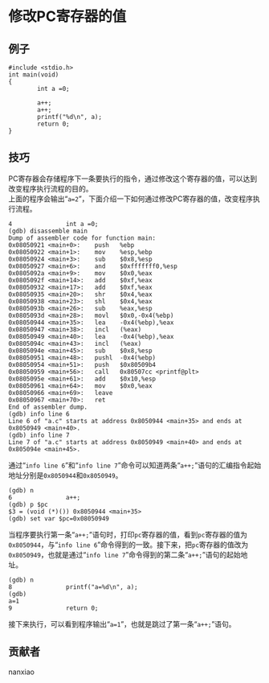 # 修改PC寄存器的值
## 例子
	#include <stdio.h>
	int main(void)
	{       
	        int a =0;               
	
	        a++;    
	        a++;    
	        printf("%d\n", a);      
	        return 0;
	}


## 技巧
PC寄存器会存储程序下一条要执行的指令，通过修改这个寄存器的值，可以达到改变程序执行流程的目的。  
上面的程序会输出“`a=2`”，下面介绍一下如何通过修改PC寄存器的值，改变程序执行流程。  

	4               int a =0;
	(gdb) disassemble main
	Dump of assembler code for function main:
	0x08050921 <main+0>:    push   %ebp
	0x08050922 <main+1>:    mov    %esp,%ebp
	0x08050924 <main+3>:    sub    $0x8,%esp
	0x08050927 <main+6>:    and    $0xfffffff0,%esp
	0x0805092a <main+9>:    mov    $0x0,%eax
	0x0805092f <main+14>:   add    $0xf,%eax
	0x08050932 <main+17>:   add    $0xf,%eax
	0x08050935 <main+20>:   shr    $0x4,%eax
	0x08050938 <main+23>:   shl    $0x4,%eax
	0x0805093b <main+26>:   sub    %eax,%esp
	0x0805093d <main+28>:   movl   $0x0,-0x4(%ebp)
	0x08050944 <main+35>:   lea    -0x4(%ebp),%eax
	0x08050947 <main+38>:   incl   (%eax)
	0x08050949 <main+40>:   lea    -0x4(%ebp),%eax
	0x0805094c <main+43>:   incl   (%eax)
	0x0805094e <main+45>:   sub    $0x8,%esp
	0x08050951 <main+48>:   pushl  -0x4(%ebp)
	0x08050954 <main+51>:   push   $0x80509b4
	0x08050959 <main+56>:   call   0x80507cc <printf@plt>
	0x0805095e <main+61>:   add    $0x10,%esp
	0x08050961 <main+64>:   mov    $0x0,%eax
	0x08050966 <main+69>:   leave
	0x08050967 <main+70>:   ret
	End of assembler dump.
	(gdb) info line 6
	Line 6 of "a.c" starts at address 0x8050944 <main+35> and ends at 0x8050949 <main+40>.
	(gdb) info line 7
	Line 7 of "a.c" starts at address 0x8050949 <main+40> and ends at 0x805094e <main+45>.

通过“`info line 6`”和“`info line 7`”命令可以知道两条“`a++;`”语句的汇编指令起始地址分别是`0x8050944`和`0x8050949`。

    (gdb) n
	6               a++;
	(gdb) p $pc
	$3 = (void (*)()) 0x8050944 <main+35>
	(gdb) set var $pc=0x08050949
当程序要执行第一条“`a++;`”语句时，打印`pc`寄存器的值，看到`pc`寄存器的值为`0x8050944`，与“`info line 6`”命令得到的一致。接下来，把`pc`寄存器的值改为`0x8050949`，也就是通过“`info line 7`”命令得到的第二条“`a++;`”语句的起始地址。

	(gdb) n
	8               printf("a=%d\n", a);
	(gdb)
	a=1
	9               return 0;

接下来执行，可以看到程序输出“`a=1`”，也就是跳过了第一条“`a++;`”语句。


## 贡献者

nanxiao
